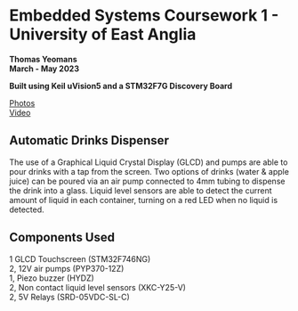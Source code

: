 # Embedded Systems Coursework 1 - University of East Anglia
**Thomas Yeomans**  
**March - May 2023**

**Built using Keil uVision5 and a STM32F7G Discovery Board**

<a href="https://postimg.cc/gallery/66PzTPW"> Photos </a>  
<a href="https://youtu.be/-BzgFJyl_WQ"> Video </a>

## Automatic Drinks Dispenser
The use of a Graphical Liquid Crystal Display (GLCD) and pumps are able to pour drinks with a tap from the screen. Two options of drinks (water & apple juice) can be poured via an air pump connected to 4mm tubing to dispense the drink into a glass. Liquid level sensors are able to detect the current amount of liquid in each container, turning on a red LED when no liquid is detected. 

## Components Used
1 GLCD Touchscreen (STM32F746NG)  
2, 12V air pumps (PYP370-12Z)  
1, Piezo buzzer (HYDZ)  
2, Non contact liquid level sensors (XKC-Y25-V)  
2, 5V Relays (SRD-05VDC-SL-C) 



